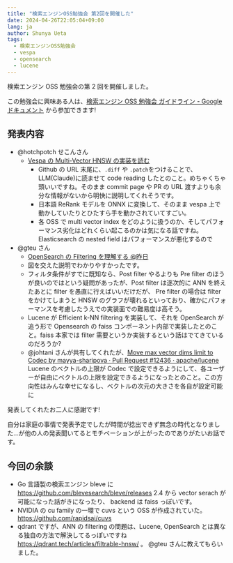 ```yaml
---
title: "検索エンジンOSS勉強会 第2回を開催した"
date: 2024-04-26T22:05:04+09:00
lang: ja
author: Shunya Ueta
tags:
  - 検索エンジンOSS勉強会
  - vespa
  - opensearch
  - lucene
---
```


検索エンジン OSS 勉強会の第 2 回を開催しました。

この勉強会に興味ある人は、[検索エンジン OSS 勉強会 ガイドライン \- Google ドキュメント](https://docs.google.com/document/d/13UC8xhI67qIiNZCRH8fEjRPi5fmeuivJ3-s2Ke_U0CE/edit) から参加できます!

## 発表内容

- @hotchpotch せこんさん
  - [Vespa の Multi\-Vector HNSW の実装を読む](https://p0q.notion.site/Vespa-Multi-Vector-HNSW-7050cc005a16489c9b19cea0eec5e8a3)
    - Github の URL 末尾に、`.diff` や `.patch`をつけることで、LLM(Claude)に読ませて code reading したとのこと。めちゃくちゃ頭いいですね。そのまま commit page や PR の URL 渡すよりも余分な情報がないから明快に説明してくれそうです。
    - 日本語 ReRank モデルを ONNX に変換して、そのまま vespa 上で動かしていたりとひたすら手を動かされていてすごい。
    - 各 OSS で multi vector index をどのように扱うのか、そしてパフォーマンス劣化はどれくらい起こるのかは気になる話ですね。 Elasticsearch の nested field はパフォーマンスが悪化するので
- @gteu さん
  - [OpenSearch の Filtering を理解する @昨日](https://iced-goat-d86.notion.site/OpenSearch-Filtering-29cf842d38b941c6a8c0cb71ab7e71b4)
  - 図を交えた説明でわかりやすかったです。
  - フィルタ条件がすでに既知なら、Post filter やるよりも Pre filter のほうが良いのではという疑問があったが、Post filter は逐次的に ANN を終えたあとに filter を愚直に行えばいいだけだが、 Pre filter の場合は filter をかけてしまうと HNSW のグラフが壊れるといっており、確かにパフォーマンスを考慮したうえでの実装面での難易度は高そう。
  - Lucene が Efficient k-NN filtering を実装して、それを OpenSearch が追う形で Opensearch の faiss コンポーネント内部で実装したとのこと。faiss 本家では filter 需要というか実装するという話はでてきているのだろうか?
  - @johtani さんが共有してくれたが、[Move max vector dims limit to Codec by mayya\-sharipova · Pull Request \#12436 · apache/lucene](https://github.com/apache/lucene/pull/12436) Lucene のベクトルの上限が Codec で設定できるようにして、各ユーザーが自由にベクトルの上限を設定できるようになったとのこと。この方向性はみんな幸せになるし、ベクトルの次元の大きさを各自が設定可能に

発表してくれたお二人に感謝です!

自分は家庭の事情で発表予定でしたが時間が捻出できず無念の時代となりました...が他の人の発表聞いてるとモチベーションが上がったのでありがたいお話です。

## 今回の余談

- Go 言語製の検索エンジン bleve に https://github.com/blevesearch/bleve/releases 2.4 から vector serach が可能になった話がきになったり、 backend は faiss っぽいです。
- NVIDIA の cu family の一環で cuvs という OSS が作成されていた。 https://github.com/rapidsai/cuvs
- qdrant ですが、ANN の filtering の問題は、Lucene, OpenSearch とは異なる独自の方法で解決してるっぽいですね https://qdrant.tech/articles/filtrable-hnsw/ 。 @gteu さんに教えてもらいました。
